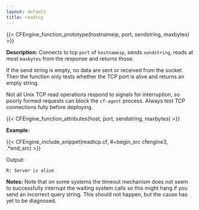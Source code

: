 ```yaml
---
layout: default
title: readtcp
---
```


{{< CFEngine_function_prototype(hostnameip, port, sendstring, maxbytes) >}}

**Description:** Connects to tcp `port` of `hostnameip`, sends `sendstring`,
reads at most `maxbytes` from the response and returns those.

If the send string is empty, no data are sent or received from the
socket. Then the function only tests whether the TCP port is alive and
returns an empty string.

Not all Unix TCP read operations respond to signals for interruption, so
poorly formed requests can block the `cf-agent` process. Always test TCP
connections fully before deploying.

{{< CFEngine_function_attributes(host, port, sendstring, maxbytes) >}}

**Example:**

{{< CFEngine_include_snippet(readtcp.cf, #\+begin_src cfengine3, .*end_src) >}}

Output:

```
R: Server is alive
```

**Notes:** Note that on some systems the timeout mechanism does not seem to
successfully interrupt the waiting system calls so this might hang if you send
an incorrect query string. This should not happen, but the cause has yet to be
diagnosed.
